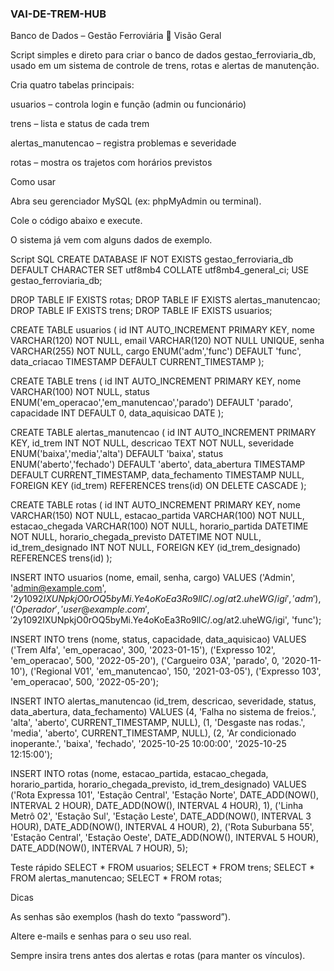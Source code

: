   ### VAI-DE-TREM-HUB ###

Banco de Dados – Gestão Ferroviária 🚆
Visão Geral

Script simples e direto para criar o banco de dados gestao_ferroviaria_db, usado em um sistema de controle de trens, rotas e alertas de manutenção.

Cria quatro tabelas principais:

usuarios – controla login e função (admin ou funcionário)

trens – lista e status de cada trem

alertas_manutencao – registra problemas e severidade

rotas – mostra os trajetos com horários previstos

Como usar

Abra seu gerenciador MySQL (ex: phpMyAdmin ou terminal).

Cole o código abaixo e execute.

O sistema já vem com alguns dados de exemplo.

Script SQL
CREATE DATABASE IF NOT EXISTS gestao_ferroviaria_db 
  DEFAULT CHARACTER SET utf8mb4 COLLATE utf8mb4_general_ci;
USE gestao_ferroviaria_db;

DROP TABLE IF EXISTS rotas;
DROP TABLE IF EXISTS alertas_manutencao;
DROP TABLE IF EXISTS trens;
DROP TABLE IF EXISTS usuarios;

CREATE TABLE usuarios (
  id INT AUTO_INCREMENT PRIMARY KEY,
  nome VARCHAR(120) NOT NULL,
  email VARCHAR(120) NOT NULL UNIQUE,
  senha VARCHAR(255) NOT NULL,
  cargo ENUM('adm','func') DEFAULT 'func',
  data_criacao TIMESTAMP DEFAULT CURRENT_TIMESTAMP
);

CREATE TABLE trens (
  id INT AUTO_INCREMENT PRIMARY KEY,
  nome VARCHAR(100) NOT NULL,
  status ENUM('em_operacao','em_manutencao','parado') DEFAULT 'parado',
  capacidade INT DEFAULT 0,
  data_aquisicao DATE
);

CREATE TABLE alertas_manutencao (
  id INT AUTO_INCREMENT PRIMARY KEY,
  id_trem INT NOT NULL,
  descricao TEXT NOT NULL,
  severidade ENUM('baixa','media','alta') DEFAULT 'baixa',
  status ENUM('aberto','fechado') DEFAULT 'aberto',
  data_abertura TIMESTAMP DEFAULT CURRENT_TIMESTAMP,
  data_fechamento TIMESTAMP NULL,
  FOREIGN KEY (id_trem) REFERENCES trens(id) ON DELETE CASCADE
);

CREATE TABLE rotas (
  id INT AUTO_INCREMENT PRIMARY KEY,
  nome VARCHAR(150) NOT NULL,
  estacao_partida VARCHAR(100) NOT NULL,
  estacao_chegada VARCHAR(100) NOT NULL,
  horario_partida DATETIME NOT NULL,
  horario_chegada_previsto DATETIME NOT NULL,
  id_trem_designado INT NOT NULL,
  FOREIGN KEY (id_trem_designado) REFERENCES trens(id)
);

INSERT INTO usuarios (nome, email, senha, cargo) VALUES
  ('Admin', 'admin@example.com', '$2y$10$92IXUNpkjO0rOQ5byMi.Ye4oKoEa3Ro9llC/.og/at2.uheWG/igi', 'adm'),
  ('Operador', 'user@example.com', '$2y$10$92IXUNpkjO0rOQ5byMi.Ye4oKoEa3Ro9llC/.og/at2.uheWG/igi', 'func');

INSERT INTO trens (nome, status, capacidade, data_aquisicao) VALUES
  ('Trem Alfa', 'em_operacao', 300, '2023-01-15'),
  ('Expresso 102', 'em_operacao', 500, '2022-05-20'),
  ('Cargueiro 03A', 'parado', 0, '2020-11-10'),
  ('Regional V01', 'em_manutencao', 150, '2021-03-05'),
  ('Expresso 103', 'em_operacao', 500, '2022-05-20');

INSERT INTO alertas_manutencao (id_trem, descricao, severidade, status, data_abertura, data_fechamento) VALUES
  (4, 'Falha no sistema de freios.', 'alta', 'aberto', CURRENT_TIMESTAMP, NULL),
  (1, 'Desgaste nas rodas.', 'media', 'aberto', CURRENT_TIMESTAMP, NULL),
  (2, 'Ar condicionado inoperante.', 'baixa', 'fechado', '2025-10-25 10:00:00', '2025-10-25 12:15:00');

INSERT INTO rotas (nome, estacao_partida, estacao_chegada, horario_partida, horario_chegada_previsto, id_trem_designado) VALUES
  ('Rota Expressa 101', 'Estação Central', 'Estação Norte', DATE_ADD(NOW(), INTERVAL 2 HOUR), DATE_ADD(NOW(), INTERVAL 4 HOUR), 1),
  ('Linha Metrô 02', 'Estação Sul', 'Estação Leste', DATE_ADD(NOW(), INTERVAL 3 HOUR), DATE_ADD(NOW(), INTERVAL 4 HOUR), 2),
  ('Rota Suburbana 55', 'Estação Central', 'Estação Oeste', DATE_ADD(NOW(), INTERVAL 5 HOUR), DATE_ADD(NOW(), INTERVAL 7 HOUR), 5);

Teste rápido
SELECT * FROM usuarios;
SELECT * FROM trens;
SELECT * FROM alertas_manutencao;
SELECT * FROM rotas;

Dicas

As senhas são exemplos (hash do texto “password”).

Altere e-mails e senhas para o seu uso real.

Sempre insira trens antes dos alertas e rotas (para manter os vínculos).